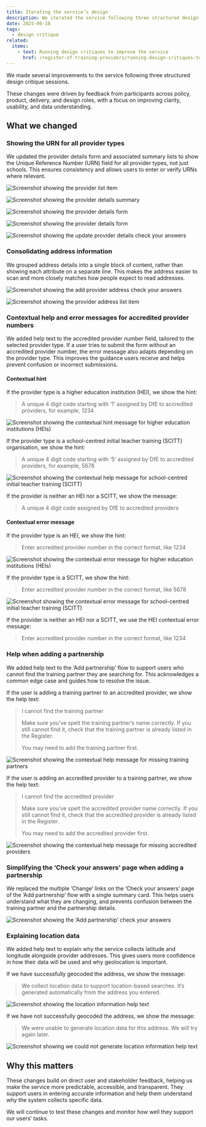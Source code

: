 ```yaml
---
title: Iterating the service’s design
description: We iterated the service following three structured design critique sessions
date: 2025-06-18
tags:
  - design critique
related:
  items:
    - text: Running design critiques to improve the service
      href: /register-of-training-providers/running-design-critiques-to-improve-the-service/
---
```


We made several improvements to the service following three structured design critique sessions.

These changes were driven by feedback from participants across policy, product, delivery, and design roles, with a focus on improving clarity, usability, and data understanding.

## What we changed

### Showing the URN for all provider types

We updated the provider details form and associated summary lists to show the Unique Reference Number (URN) field for all provider types, not just schools. This ensures consistency and allows users to enter or verify URNs where relevant.

![Screenshot showing the provider list item](providers--list-item.png)

![Screenshot showing the provider details summary](provider-details--summary-list.png)

![Screenshot showing the provider details form](add-provider--form.png)

![Screenshot showing the provider details form](update-provider--form.png)

![Screenshot showing the update provider details check your answers](update-provider--check-your-answers.png)

### Consolidating address information

We grouped address details into a single block of content, rather than showing each attribute on a separate line. This makes the address easier to scan and more closely matches how people expect to read addresses.

![Screenshot showing the add provider address check your answers](provider-address--check-your-answers.png)

![Screenshot showing the provider address list item](provider-address--list-item.png)

### Contextual help and error messages for accredited provider numbers

We added help text to the accredited provider number field, tailored to the selected provider type. If a user tries to submit the form without an accredited provider number, the error message also adapts depending on the provider type. This improves the guidance users receive and helps prevent confusion or incorrect submissions.

#### Contextual hint

If the provider type is a higher education institution (HEI), we show the hint:

> A unique 4 digit code starting with ‘1’ assigned by DfE to accredited providers, for example, 1234

![Screenshot showing the contextual hint message for higher education institutions (HEIs)](contextual-hint--hei.png)

If the provider type is a school-centred initial teacher training (SCITT) organisation, we show the hint:

> A unique 4 digit code starting with ‘5’ assigned by DfE to accredited providers, for example, 5678

![Screenshot showing the contextual help message for school-centred initial teacher training (SCITT)](contextual-hint--scitt.png)

If the provider is neither an HEI nor a SCITT, we show the message:

> A unique 4 digit code assigned by DfE to accredited providers

#### Contextual error message

If the provider type is an HEI, we show the hint:

> Enter accredited provider number in the correct format, like 1234

![Screenshot showing the contextual error message for higher education institutions (HEIs)](contextual-error--hei.png)

If the provider type is a SCITT, we show the hint:

> Enter accredited provider number in the correct format, like 5678

![Screenshot showing the contextual error message for school-centred initial teacher training (SCITT)](contextual-error--scitt.png)

If the provider is neither an HEI nor a SCITT, we use the HEI contextual error message:

> Enter accredited provider number in the correct format, like 1234

### Help when adding a partnership

We added help text to the ‘Add partnership’ flow to support users who cannot find the training partner they are searching for. This acknowledges a common edge case and guides how to resolve the issue.

If the user is adding a training partner to an accredited provider, we show the help text:

> I cannot find the training partner
>
> Make sure you’ve spelt the training partner’s name correctly. If you still cannot find it, check that the training partner is already listed in the Register.
>
> You may need to add the training partner first.

![Screenshot showing the contextual help message for missing training partners](contextual-help--training-partners.png)

If the user is adding an accredited provider to a training partner, we show the help text:

> I cannot find the accredited provider
>
> Make sure you’ve spelt the accredited provider name correctly. If you still cannot find it, check that the accredited provider is already listed in the Register.
>
> You may need to add the accredited provider first.

![Screenshot showing the contextual help message for missing accredited providers](contextual-help--accredited-providers.png)

### Simplifying the ‘Check your answers’ page when adding a partnership

We replaced the multiple ‘Change’ links on the ‘Check your answers’ page of the ‘Add partnership’ flow with a single summary card. This helps users understand what they are changing, and prevents confusion between the training partner and the partnership details.

![Screenshot showing the ‘Add partnership’ check your answers](add-partnership--check-your-answers.png)

### Explaining location data

We added help text to explain why the service collects latitude and longitude alongside provider addresses. This gives users more confidence in how their data will be used and why geolocation is important.

If we have successfully geocoded the address, we show the message:

> We collect location data to support location-based searches. It’s generated automatically from the address you entered.

![Screenshot showing the location information help text](location-information--help-text.png)

If we have not successfully geocoded the address, we show the message:

> We were unable to generate location data for this address. We will try again later.

![Screenshot showing we could not generate location information help text](no-location-information--help-text.png)

## Why this matters

These changes build on direct user and stakeholder feedback, helping us make the service more predictable, accessible, and transparent. They support users in entering accurate information and help them understand why the system collects specific data.

We will continue to test these changes and monitor how well they support our users’ tasks.
